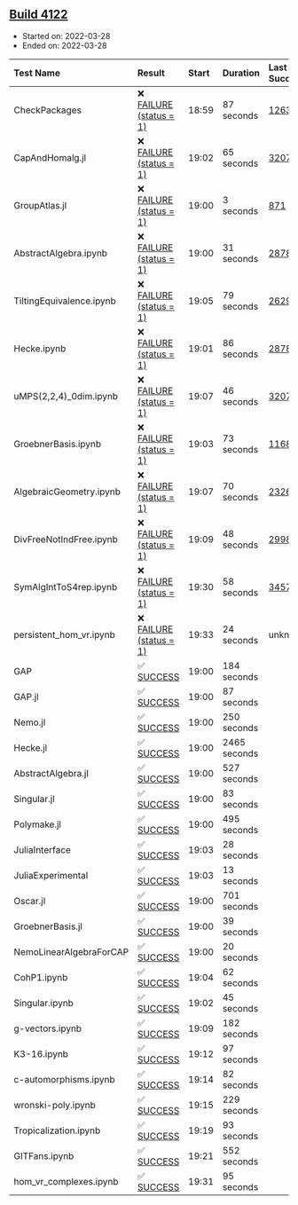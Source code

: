 ## [Build 4122](https://oscarci.mathematik.uni-kl.de/job/oscar-stable/4122/)

* Started on: 2022-03-28
* Ended on: 2022-03-28

| Test Name    | Result | Start | Duration | Last Success | First Failure |
|:-------------|:-------|:------|:---------|:-------------|:--------------|
| CheckPackages | ❌ [FAILURE (status = 1)](https://oscarci.mathematik.uni-kl.de/job/oscar-stable/4122/artifact/logs/build-4122/CheckPackages.log) | 18:59 | 87 seconds | [1263](https://oscarci.mathematik.uni-kl.de/job/oscar-stable/1263/) | [1264](https://oscarci.mathematik.uni-kl.de/job/oscar-stable/1264/) |
| CapAndHomalg.jl | ❌ [FAILURE (status = 1)](https://oscarci.mathematik.uni-kl.de/job/oscar-stable/4122/artifact/logs/build-4122/CapAndHomalg.jl.log) | 19:02 | 65 seconds | [3207](https://oscarci.mathematik.uni-kl.de/job/oscar-stable/3207/) | [3208](https://oscarci.mathematik.uni-kl.de/job/oscar-stable/3208/) |
| GroupAtlas.jl | ❌ [FAILURE (status = 1)](https://oscarci.mathematik.uni-kl.de/job/oscar-stable/4122/artifact/logs/build-4122/GroupAtlas.jl.log) | 19:00 | 3 seconds | [871](https://oscarci.mathematik.uni-kl.de/job/oscar-stable/871/) | [872](https://oscarci.mathematik.uni-kl.de/job/oscar-stable/872/) |
| AbstractAlgebra.ipynb | ❌ [FAILURE (status = 1)](https://oscarci.mathematik.uni-kl.de/job/oscar-stable/4122/artifact/logs/build-4122/AbstractAlgebra.ipynb.log) | 19:00 | 31 seconds | [2878](https://oscarci.mathematik.uni-kl.de/job/oscar-stable/2878/) | [2879](https://oscarci.mathematik.uni-kl.de/job/oscar-stable/2879/) |
| TiltingEquivalence.ipynb | ❌ [FAILURE (status = 1)](https://oscarci.mathematik.uni-kl.de/job/oscar-stable/4122/artifact/logs/build-4122/TiltingEquivalence.ipynb.log) | 19:05 | 79 seconds | [2629](https://oscarci.mathematik.uni-kl.de/job/oscar-stable/2629/) | [2630](https://oscarci.mathematik.uni-kl.de/job/oscar-stable/2630/) |
| Hecke.ipynb | ❌ [FAILURE (status = 1)](https://oscarci.mathematik.uni-kl.de/job/oscar-stable/4122/artifact/logs/build-4122/Hecke.ipynb.log) | 19:01 | 86 seconds | [2878](https://oscarci.mathematik.uni-kl.de/job/oscar-stable/2878/) | [2879](https://oscarci.mathematik.uni-kl.de/job/oscar-stable/2879/) |
| uMPS(2,2,4)_0dim.ipynb | ❌ [FAILURE (status = 1)](https://oscarci.mathematik.uni-kl.de/job/oscar-stable/4122/artifact/logs/build-4122/uMPS-2-2-4-_0dim.ipynb.log) | 19:07 | 46 seconds | [3207](https://oscarci.mathematik.uni-kl.de/job/oscar-stable/3207/) | [3208](https://oscarci.mathematik.uni-kl.de/job/oscar-stable/3208/) |
| GroebnerBasis.ipynb | ❌ [FAILURE (status = 1)](https://oscarci.mathematik.uni-kl.de/job/oscar-stable/4122/artifact/logs/build-4122/GroebnerBasis.ipynb.log) | 19:03 | 73 seconds | [1168](https://oscarci.mathematik.uni-kl.de/job/oscar-stable/1168/) | [1169](https://oscarci.mathematik.uni-kl.de/job/oscar-stable/1169/) |
| AlgebraicGeometry.ipynb | ❌ [FAILURE (status = 1)](https://oscarci.mathematik.uni-kl.de/job/oscar-stable/4122/artifact/logs/build-4122/AlgebraicGeometry.ipynb.log) | 19:07 | 70 seconds | [2326](https://oscarci.mathematik.uni-kl.de/job/oscar-stable/2326/) | [2327](https://oscarci.mathematik.uni-kl.de/job/oscar-stable/2327/) |
| DivFreeNotIndFree.ipynb | ❌ [FAILURE (status = 1)](https://oscarci.mathematik.uni-kl.de/job/oscar-stable/4122/artifact/logs/build-4122/DivFreeNotIndFree.ipynb.log) | 19:09 | 48 seconds | [2998](https://oscarci.mathematik.uni-kl.de/job/oscar-stable/2998/) | [2999](https://oscarci.mathematik.uni-kl.de/job/oscar-stable/2999/) |
| SymAlgIntToS4rep.ipynb | ❌ [FAILURE (status = 1)](https://oscarci.mathematik.uni-kl.de/job/oscar-stable/4122/artifact/logs/build-4122/SymAlgIntToS4rep.ipynb.log) | 19:30 | 58 seconds | [3457](https://oscarci.mathematik.uni-kl.de/job/oscar-stable/3457/) | [3458](https://oscarci.mathematik.uni-kl.de/job/oscar-stable/3458/) |
| persistent_hom_vr.ipynb | ❌ [FAILURE (status = 1)](https://oscarci.mathematik.uni-kl.de/job/oscar-stable/4122/artifact/logs/build-4122/persistent_hom_vr.ipynb.log) | 19:33 | 24 seconds | unknown | unknown |
| GAP | ✅ [SUCCESS](https://oscarci.mathematik.uni-kl.de/job/oscar-stable/4122/artifact/logs/build-4122/GAP.log) | 19:00 | 184 seconds |  |  |
| GAP.jl | ✅ [SUCCESS](https://oscarci.mathematik.uni-kl.de/job/oscar-stable/4122/artifact/logs/build-4122/GAP.jl.log) | 19:00 | 87 seconds |  |  |
| Nemo.jl | ✅ [SUCCESS](https://oscarci.mathematik.uni-kl.de/job/oscar-stable/4122/artifact/logs/build-4122/Nemo.jl.log) | 19:00 | 250 seconds |  |  |
| Hecke.jl | ✅ [SUCCESS](https://oscarci.mathematik.uni-kl.de/job/oscar-stable/4122/artifact/logs/build-4122/Hecke.jl.log) | 19:00 | 2465 seconds |  |  |
| AbstractAlgebra.jl | ✅ [SUCCESS](https://oscarci.mathematik.uni-kl.de/job/oscar-stable/4122/artifact/logs/build-4122/AbstractAlgebra.jl.log) | 19:00 | 527 seconds |  |  |
| Singular.jl | ✅ [SUCCESS](https://oscarci.mathematik.uni-kl.de/job/oscar-stable/4122/artifact/logs/build-4122/Singular.jl.log) | 19:00 | 83 seconds |  |  |
| Polymake.jl | ✅ [SUCCESS](https://oscarci.mathematik.uni-kl.de/job/oscar-stable/4122/artifact/logs/build-4122/Polymake.jl.log) | 19:00 | 495 seconds |  |  |
| JuliaInterface | ✅ [SUCCESS](https://oscarci.mathematik.uni-kl.de/job/oscar-stable/4122/artifact/logs/build-4122/JuliaInterface.log) | 19:03 | 28 seconds |  |  |
| JuliaExperimental | ✅ [SUCCESS](https://oscarci.mathematik.uni-kl.de/job/oscar-stable/4122/artifact/logs/build-4122/JuliaExperimental.log) | 19:03 | 13 seconds |  |  |
| Oscar.jl | ✅ [SUCCESS](https://oscarci.mathematik.uni-kl.de/job/oscar-stable/4122/artifact/logs/build-4122/Oscar.jl.log) | 19:00 | 701 seconds |  |  |
| GroebnerBasis.jl | ✅ [SUCCESS](https://oscarci.mathematik.uni-kl.de/job/oscar-stable/4122/artifact/logs/build-4122/GroebnerBasis.jl.log) | 19:00 | 39 seconds |  |  |
| NemoLinearAlgebraForCAP | ✅ [SUCCESS](https://oscarci.mathematik.uni-kl.de/job/oscar-stable/4122/artifact/logs/build-4122/NemoLinearAlgebraForCAP.log) | 19:00 | 20 seconds |  |  |
| CohP1.ipynb | ✅ [SUCCESS](https://oscarci.mathematik.uni-kl.de/job/oscar-stable/4122/artifact/logs/build-4122/CohP1.ipynb.log) | 19:04 | 62 seconds |  |  |
| Singular.ipynb | ✅ [SUCCESS](https://oscarci.mathematik.uni-kl.de/job/oscar-stable/4122/artifact/logs/build-4122/Singular.ipynb.log) | 19:02 | 45 seconds |  |  |
| g-vectors.ipynb | ✅ [SUCCESS](https://oscarci.mathematik.uni-kl.de/job/oscar-stable/4122/artifact/logs/build-4122/g-vectors.ipynb.log) | 19:09 | 182 seconds |  |  |
| K3-16.ipynb | ✅ [SUCCESS](https://oscarci.mathematik.uni-kl.de/job/oscar-stable/4122/artifact/logs/build-4122/K3-16.ipynb.log) | 19:12 | 97 seconds |  |  |
| c-automorphisms.ipynb | ✅ [SUCCESS](https://oscarci.mathematik.uni-kl.de/job/oscar-stable/4122/artifact/logs/build-4122/c-automorphisms.ipynb.log) | 19:14 | 82 seconds |  |  |
| wronski-poly.ipynb | ✅ [SUCCESS](https://oscarci.mathematik.uni-kl.de/job/oscar-stable/4122/artifact/logs/build-4122/wronski-poly.ipynb.log) | 19:15 | 229 seconds |  |  |
| Tropicalization.ipynb | ✅ [SUCCESS](https://oscarci.mathematik.uni-kl.de/job/oscar-stable/4122/artifact/logs/build-4122/Tropicalization.ipynb.log) | 19:19 | 93 seconds |  |  |
| GITFans.ipynb | ✅ [SUCCESS](https://oscarci.mathematik.uni-kl.de/job/oscar-stable/4122/artifact/logs/build-4122/GITFans.ipynb.log) | 19:21 | 552 seconds |  |  |
| hom_vr_complexes.ipynb | ✅ [SUCCESS](https://oscarci.mathematik.uni-kl.de/job/oscar-stable/4122/artifact/logs/build-4122/hom_vr_complexes.ipynb.log) | 19:31 | 95 seconds |  |  |
